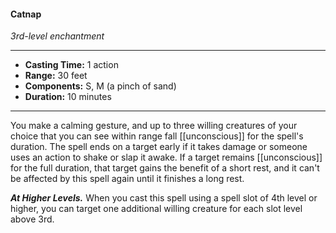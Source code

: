#### Catnap
*3rd-level enchantment*
___
- **Casting Time:** 1 action
- **Range:** 30 feet
- **Components:** S, M (a pinch of sand)
- **Duration:** 10 minutes
---
You make a calming gesture, and up to three willing creatures of your choice that you can see within range fall [[unconscious]] for the spell's duration. The spell ends on a target early if it takes damage or someone uses an action to shake or slap it awake. If a target remains [[unconscious]] for the full duration, that target gains the benefit of a short rest, and it can't be affected by this spell again until it finishes a long rest.

***At Higher Levels.*** When you cast this spell using a spell slot of 4th level or higher, you can target one additional willing creature for each slot level above 3rd.